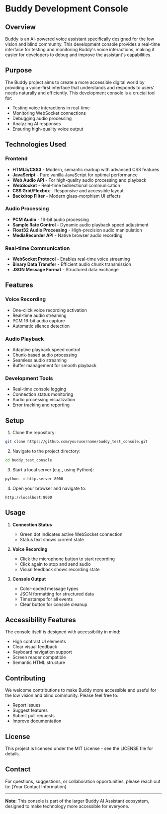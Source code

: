 # Buddy Development Console

## Overview
Buddy is an AI-powered voice assistant specifically designed for the low vision and blind community. This development console provides a real-time interface for testing and monitoring Buddy's voice interactions, making it easier for developers to debug and improve the assistant's capabilities.

## Purpose
The Buddy project aims to create a more accessible digital world by providing a voice-first interface that understands and responds to users' needs naturally and efficiently. This development console is a crucial tool for:
- Testing voice interactions in real-time
- Monitoring WebSocket connections
- Debugging audio processing
- Analyzing AI responses
- Ensuring high-quality voice output

## Technologies Used

### Frontend
- **HTML5/CSS3** - Modern, semantic markup with advanced CSS features
- **JavaScript** - Pure vanilla JavaScript for optimal performance
- **Web Audio API** - For high-quality audio processing and playback
- **WebSocket** - Real-time bidirectional communication
- **CSS Grid/Flexbox** - Responsive and accessible layout
- **Backdrop Filter** - Modern glass-morphism UI effects

### Audio Processing
- **PCM Audio** - 16-bit audio processing
- **Sample Rate Control** - Dynamic audio playback speed adjustment
- **Float32 Audio Processing** - High-precision audio manipulation
- **MediaRecorder API** - Native browser audio recording

### Real-time Communication
- **WebSocket Protocol** - Enables real-time voice streaming
- **Binary Data Transfer** - Efficient audio chunk transmission
- **JSON Message Format** - Structured data exchange

## Features

### Voice Recording
- One-click voice recording activation
- Real-time audio streaming
- PCM 16-bit audio capture
- Automatic silence detection

### Audio Playback
- Adaptive playback speed control
- Chunk-based audio processing
- Seamless audio streaming
- Buffer management for smooth playback

### Development Tools
- Real-time console logging
- Connection status monitoring
- Audio processing visualization
- Error tracking and reporting

## Setup

1. Clone the repository:
```bash
git clone https://github.com/yourusername/buddy_test_console.git
```

2. Navigate to the project directory:
```bash
cd buddy_test_console
```

3. Start a local server (e.g., using Python):
```bash
python -m http.server 8000
```

4. Open your browser and navigate to:
```
http://localhost:8000
```

## Usage

1. **Connection Status**
   - Green dot indicates active WebSocket connection
   - Status text shows current state

2. **Voice Recording**
   - Click the microphone button to start recording
   - Click again to stop and send audio
   - Visual feedback shows recording state

3. **Console Output**
   - Color-coded message types
   - JSON formatting for structured data
   - Timestamps for all events
   - Clear button for console cleanup

## Accessibility Features

The console itself is designed with accessibility in mind:
- High contrast UI elements
- Clear visual feedback
- Keyboard navigation support
- Screen reader compatible
- Semantic HTML structure

## Contributing

We welcome contributions to make Buddy more accessible and useful for the low vision and blind community. Please feel free to:
- Report issues
- Suggest features
- Submit pull requests
- Improve documentation

## License

This project is licensed under the MIT License - see the LICENSE file for details.

## Contact

For questions, suggestions, or collaboration opportunities, please reach out to:
[Your Contact Information]

---

**Note**: This console is part of the larger Buddy AI Assistant ecosystem, designed to make technology more accessible for everyone. 